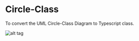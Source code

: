# Circle-Class

To convert the UML Circle-Class Diagram to Typescript class.

![alt tag](https://raw.githubusercontent.com/rvsp/typescript-oops/master/images/ClassDiagram_Circle.png)
